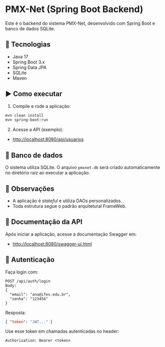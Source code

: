 # PMX-Net (Spring Boot Backend)

Este é o backend do sistema PMX-Net, desenvolvido com Spring Boot e banco de dados SQLite.

## 🧰 Tecnologias

- Java 17
- Spring Boot 3.x
- Spring Data JPA
- SQLite
- Maven

## ▶️ Como executar

1. Compile e rode a aplicação:

```bash
mvn clean install
mvn spring-boot:run
```

2. Acesse a API (exemplo):

- [http://localhost:8080/api/usuarios](http://localhost:8080/api/usuarios)

## 📂 Banco de dados

O sistema utiliza SQLite. O arquivo `pmxnet.db` será criado automaticamente no diretório raiz ao executar a aplicação.

## 📌 Observações

- A aplicação é *stateful* e utiliza DAOs personalizados.
- Toda estrutura segue o padrão arquitetural FrameWeb.


## 📘 Documentação da API

Após iniciar a aplicação, acesse a documentação Swagger em:

- [http://localhost:8080/swagger-ui.html](http://localhost:8080/swagger-ui.html)


## 🔐 Autenticação

Faça login com:

```
POST /api/auth/login
Body:
{
  "email": "ana@ifes.edu.br",
  "senha": "123456"
}
```

Resposta:
```json
{ "token": "JWT..." }
```

Use esse token em chamadas autenticadas no header:
```
Authorization: Bearer <token>
```
